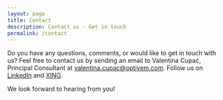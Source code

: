 ```yaml
---
layout: page
title: Contact
description: Contact us - Get in touch
permalink: /contact
---
```


<p>Do you have any questions, comments, or would like to get in touch with us? Feel free to contact us by sending an email to Valentina Cupać, Principal Consultant at <a href="mailto:valentina.cupac@optivem.com?Subject=Message" target="_top" role="button">valentina.cupac@optivem.com</a>. Follow us on <a href="https://www.linkedin.com/company/optivem" target="_blank">LinkedIn</a> and <a href="https://www.xing.com/companies/optivem" target="_blank">XING</a>.</p>
<p>We look forward to hearing from you!</p>
	
